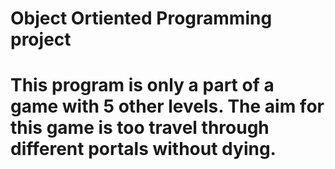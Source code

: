 <h1>Object Ortiented Programming project</h1>
<h1>This program is only a part of a game with 5 other levels. The aim for this game is too travel through different portals without dying.</h1>
